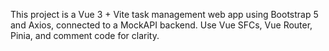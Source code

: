 <!-- Use this file to provide workspace-specific custom instructions to Copilot. For more details, visit https://code.visualstudio.com/docs/copilot/copilot-customization#_use-a-githubcopilotinstructionsmd-file -->

This project is a Vue 3 + Vite task management web app using Bootstrap 5 and Axios, connected to a MockAPI backend. Use Vue SFCs, Vue Router, Pinia, and comment code for clarity.
